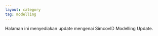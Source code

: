 ```yaml
---
layout: category
tag: modelling
---
```


Halaman ini menyediakan update mengenai SimcovID Modelling Update.
